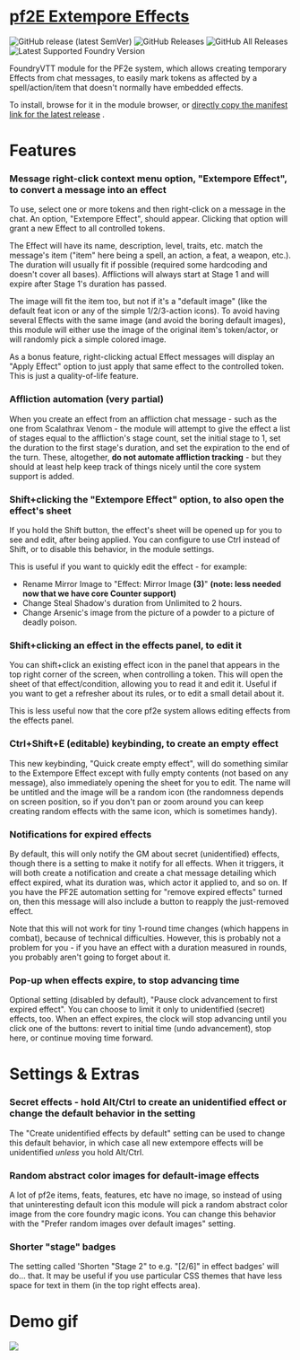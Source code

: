 # [pf2E Extempore Effects](https://foundryvtt.com/packages/pf2e-extempore-effects/)

![GitHub release (latest SemVer)](https://img.shields.io/github/v/release/shemetz/pf2e-extempore-effects?style=for-the-badge)
![GitHub Releases](https://img.shields.io/github/downloads/shemetz/pf2e-extempore-effects/latest/total?style=for-the-badge)
![GitHub All Releases](https://img.shields.io/github/downloads/shemetz/pf2e-extempore-effects/total?style=for-the-badge&label=Downloads+total)
![Latest Supported Foundry Version](https://img.shields.io/endpoint?url=https://foundryshields.com/version?url=https://github.com/shemetz/pf2e-extempore-effects/raw/master/module.json)

FoundryVTT module for the PF2e system, which allows creating temporary Effects from chat messages, to easily mark tokens
as affected by a spell/action/item that doesn't normally have embedded effects.

To install, browse for it in the module browser,
or [directly copy the manifest link for the latest release](https://github.com/shemetz/pf2e-extempore-effects/releases/latest/download/module.json)
.

# Features

### Message right-click context menu option, "Extempore Effect", to convert a message into an effect
To use, select one or more tokens and then right-click on a message in the chat. An option, "Extempore Effect", should
appear. Clicking that option will grant a new Effect to all controlled tokens.

The Effect will have its name, description, level, traits, etc. match the message's item ("item" here being a spell,
an action, a feat, a weapon, etc.). The duration will usually fit if possible (required some hardcoding and doesn't
cover all bases).  Afflictions will always start at Stage 1 and will expire after Stage 1's duration has passed.

The image will fit the item too, but not if it's a "default image" (like the default feat icon or
any of the simple 1/2/3-action icons). To avoid having several Effects with the same image (and avoid the boring
default images), this module will either use the image of the original item's token/actor, or will randomly pick a
simple colored image.

As a bonus feature, right-clicking actual Effect messages will display an "Apply Effect" option to just apply that same
effect to the controlled token. This is just a quality-of-life feature.

### Affliction automation (very partial)

When you create an effect from an affliction chat message - such as the one from Scalathrax Venom - the module will
attempt to give the effect a list of stages equal to the affliction's stage count, set the initial stage to 1, set
the duration to the first stage's duration, and set the expiration to the end of the turn.  These, altogether, **do not
automate affliction tracking** - but they should at least help keep track of things nicely until the core system support
is added.

### Shift+clicking the "Extempore Effect" option, to also open the effect's sheet
If you hold the Shift button, the effect's sheet will be opened up for you to see and edit, after being applied.
You can configure to use Ctrl instead of Shift, or to disable this behavior, in the module settings.

This is useful if you want to quickly edit the effect - for example:

- Rename Mirror Image to "Effect: Mirror Image **(3)**" **(note:  less needed now that we have core Counter support)**
- Change Steal Shadow's duration from Unlimited to 2 hours.
- Change Arsenic's image from the picture of a powder to a picture of deadly poison.

### Shift+clicking an effect in the effects panel, to edit it
You can shift+click an existing effect icon in the panel that appears in the top right corner of the screen, when
controlling a token.  This will open the sheet of that effect/condition, allowing you to read it and edit it.  Useful if
you want to get a refresher about its rules, or to edit a small detail about it.

This is less useful now that the core pf2e system allows editing effects from the effects panel.

### Ctrl+Shift+E (editable) keybinding, to create an empty effect
This new keybinding, "Quick create empty effect", will do something similar to the Extempore Effect except with fully
empty contents (not based on any message), also immediately opening the sheet for you to edit.  The name will be
untitled and the image will be a random icon (the randomness depends on screen position, so if you don't pan or zoom
around you can keep creating random effects with the same icon, which is sometimes handy).

### Notifications for expired effects
By default, this will only notify the GM about secret (unidentified) effects, though there is a setting to make it
notify for all effects. When it triggers, it will both create a notification and create a chat message detailing which
effect expired, what its duration was, which actor it applied to, and so on.  If you have the PF2E automation setting
for "remove expired effects" turned on, then this message will also include a button to reapply the just-removed effect.

Note that this will not work for tiny 1-round time changes (which happens in combat), because of technical difficulties.
However, this is probably not a problem for you - if you have an effect with a duration measured in rounds, you probably
aren't going to forget about it.

### Pop-up when effects expire, to stop advancing time
Optional setting (disabled by default), "Pause clock advancement to first expired effect".  You can choose to limit it
only to unidentified (secret) effects, too.  When an effect expires, the clock will stop advancing until you click one
of the buttons:  revert to initial time (undo advancement), stop here, or continue moving time forward.

# Settings & Extras

### Secret effects - hold Alt/Ctrl to create an unidentified effect or change the default behavior in the setting

The "Create unidentified effects by default" setting can be used to change this default behavior, in which case all new
extempore effects will be unidentified *unless* you hold Alt/Ctrl.

### Random abstract color images for default-image effects

A lot of pf2e items, feats, features, etc have no image, so instead of using that uninteresting default icon this module
will pick a random abstract color image from the core foundry magic icons.  You can change this behavior with the
"Prefer random images over default images" setting.

### Shorter "stage" badges

The setting called 'Shorten "Stage 2" to e.g. "\[2/6\]" in effect badges' will do... that.  It may be useful if you use
particular CSS themes that have less space for text in them (in the top right effects area).


# Demo gif

![](metadata/ee_demo_3.gif)
